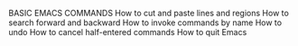 BASIC EMACS COMMANDS
How to cut and paste lines and regions
How to search forward and backward
How to invoke commands by name
How to undo
How to cancel half-entered commands
How to quit Emacs
